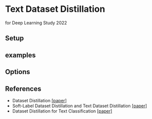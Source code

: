# Text Dataset Distillation

for Deep Learning Study 2022

## Setup

## examples

## Options

## References

- Dataset Distillation [[paper]](https://arxiv.org/abs/1811.10959)
- Soft-Label Dataset Distillation and Text Dataset Distillation [[paper]](https://ieeexplore.ieee.org/document/9533769)
- Dataset Distillation for Text Classification [[paper]](https://arxiv.org/abs/2104.08448)
